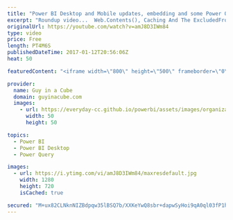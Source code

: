```yaml
---
title: "Power BI Desktop and Mobile updates, embedding and some Power Query"
excerpt: "Roundup video...  Web.Contents(), Caching And The ExcludedFromCacheKey Option In Power BI And Power Query (@technitrain) https://blog.crossjoin.co.uk/2017/01/06/web-contents-caching-and-the-excludedfromcachekey-option-in-power-bi-and-power-query/  Extract Tabular Data From Power BI Service to Excel (@ExceleratorBI)"
originalUrl: https://youtube.com/watch?v=amJ8D3IWm84
type: video
price: Free
length: PT4M6S
publishedDateTime: 2017-01-12T20:56:06Z
heat: 50

featuredContent: "<iframe width=\"800\" height=\"500\" frameborder=\"0\" src=\"https://www.youtube.com/embed/amJ8D3IWm84\" allow=\"accelerometer; autoplay; encrypted-media; gyroscope; picture-in-picture\" allowfullscreen></iframe>"

provider:
  name: Guy in a Cube
  domain: guyinacube.com
  images:
    - url: https://everyday-cc.github.io/powerbi/assets/images/organizations/guyinacube.com-50x50.jpg
      width: 50
      height: 50

topics:
  - Power BI
  - Power BI Desktop
  - Power Query

images:
  - url: https://i.ytimg.com/vi/amJ8D3IWm84/maxresdefault.jpg
    width: 1280
    height: 720
    isCached: true

secured: "M+ux82CLNknNIZBdpqw35lBSQ7b/XXKeYwQ8sbr+dapwSyHoi9qA0ql03fP1hdJeq53JzJBVLVKNBLIgnKlpe3mLKYUu1tGC+pwxcHTqCKlJAGMAEunurXcvg3gxG7qSxWURn5PtVFcKYP1Gtj1o3Phi7zgvx4pE8FR7T19zZ0PIpo6efwkOwBMDX41A8bzif5H2oCTKi7FROA0U2AotmKehn6GMZRbUT4sWsAiUy0xgbHQ8aD8epDiXq3dJ7jZaK6XC6NMdFXE9p5ItHdV5DLNu9u3eo7kWK7P7u9C8iXqFpb9MKnSHEJYNr0h+M6i9zNoU/wi86mSSISs/oO6B7Iwnx/BxcRcAW1sXwozUuW6sC+pI1NyAUaqzE0Qh571hB8vvnpvTuVy6mJiq+VIuf3BQbUzALvFRgf3qC8kjfD8=;SDRga5epua7T2gcyPXVS2Q=="
---
```


